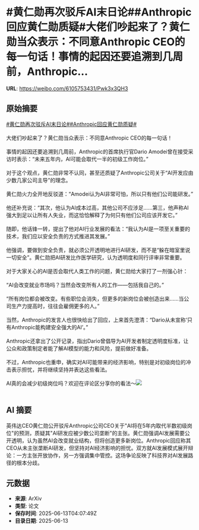 # #黄仁勋再次驳斥AI末日论##Anthropic回应黄仁勋质疑#大佬们吵起来了？黄仁勋当众表示：不同意Anthropic CEO的每一句话！事情的起因还要追溯到几周前，Anthropic...

**URL**: https://weibo.com/6105753431/Pwk3x3QH3

## 原始摘要

<a href="https://m.weibo.cn/search?containerid=231522type%3D1%26t%3D10%26q%3D%23%E9%BB%84%E4%BB%81%E5%8B%8B%E5%86%8D%E6%AC%A1%E9%A9%B3%E6%96%A5AI%E6%9C%AB%E6%97%A5%E8%AE%BA%23&amp;extparam=%23%E9%BB%84%E4%BB%81%E5%8B%8B%E5%86%8D%E6%AC%A1%E9%A9%B3%E6%96%A5AI%E6%9C%AB%E6%97%A5%E8%AE%BA%23" data-hide=""><span class="surl-text">#黄仁勋再次驳斥AI末日论#</span></a><a href="https://m.weibo.cn/search?containerid=231522type%3D1%26t%3D10%26q%3D%23Anthropic%E5%9B%9E%E5%BA%94%E9%BB%84%E4%BB%81%E5%8B%8B%E8%B4%A8%E7%96%91%23&amp;extparam=%23Anthropic%E5%9B%9E%E5%BA%94%E9%BB%84%E4%BB%81%E5%8B%8B%E8%B4%A8%E7%96%91%23" data-hide=""><span class="surl-text">#Anthropic回应黄仁勋质疑#</span></a><br><br>大佬们吵起来了？黄仁勋当众表示：不同意Anthropic CEO的每一句话！<br><br>事情的起因还要追溯到几周前，Anthropic的首席执行官Dario Amodei曾在接受采访时表示：“未来五年内，AI可能会取代一半的初级工作岗位。”<br><br>对于这个观点，黄仁勋非常不认同，甚至还质疑了Anthropic公司关于“AI开发应由少数几家公司主导”的理念。<br><br>黄仁勋火力全开地反驳道：“Amodei认为AI非常可怕，所以只有他们公司能研发。”<br><br>他还补充说：“其次，他认为AI成本过高，其他公司不应涉足……第三，他声称AI强大到足以让所有人失业，而这恰恰解释了为何只有他们公司应该开发它。”<br><br>随即，他话锋一转，提出了他对AI行业发展的看法：“我认为AI是一项至关重要的技术，我们应以安全负责的方式推进其发展。”<br><br>他强调，要做到安全负责，就必须公开透明地进行AI研发，而不是“躲在暗室里说一切安全”。黄仁勋把AI研发比作医学研究，认为透明度和同行评审非常重要。<br><br>对于大家关心的AI是否会取代人类工作的问题，黄仁勋给大家打了一剂强心针：<br><br>“AI会改变就业市场吗？当然会改变所有人的工作——包括我自己的。”<br><br>“所有岗位都会被改变。有些职位会消失，但更多的新岗位会被创造出来……当公司生产力提高时，往往会雇佣更多的人。”<br><br>当然，Anthropic的发言人也很快给出了回应，上来首先澄清：“Dario从未宣称‘只有Anthropic能构建安全强大的AI’。”<br><br>Anthropic还拿出了公开记录，指出Dario曾倡导为AI开发者制定透明度标准，让公众和政策制定者能了解AI模型的能力和风险，提前做好准备。<br><br>不过，Anthropic也重申，确实对AI可能带来的经济影响，特别是对初级岗位的冲击表示担忧，并将继续坚持并表达这些看法。<br><br>AI真的会减少初级岗位吗？欢迎在评论区分享你的看法～<img style="" src="https://tvax2.sinaimg.cn/large/006Fd7o3gy1i2djh7pqhzj30zk0k011r.jpg" referrerpolicy="no-referrer"><br><br>

## AI 摘要

英伟达CEO黄仁勋公开驳斥Anthropic公司CEO关于"AI将在5年内取代半数初级岗位"的预测，质疑其"AI研发应被少数公司垄断"的主张。黄仁勋强调AI发展需要公开透明，认为虽然AI会改变就业结构，但将创造更多新岗位。Anthropic回应称其CEO从未主张垄断AI研发，但坚持对AI经济影响的担忧。双方就AI发展模式展开辩论：一方主张开放协作，另一方强调集中管控。这场争论反映了科技界对AI发展路径的根本分歧。

## 元数据

- **来源**: ArXiv
- **类型**: 论文
- **保存时间**: 2025-06-13T04:07:49Z
- **目录日期**: 2025-06-13
